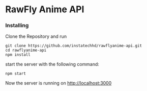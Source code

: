 # RawFly Anime API

### Installing

Clone the Repository and run


```
git clone https://github.com/instatechhd/rawflyanime-api.git
cd rawflyanime-api
npm install 
```
start the server with the following command:
```
npm start
```

Now the server is running on <a href="http://localhost:3000">http://localhost:3000</a>

